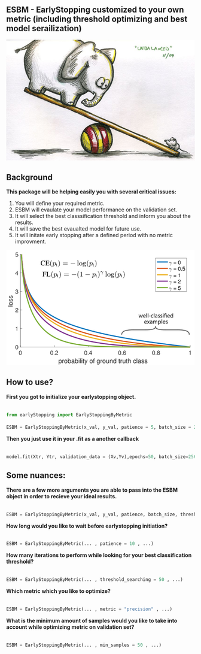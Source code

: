 ## ESBM - EarlyStopping customized to your own metric (including threshold optimizing and best model serailization)

![](https://github.com/itamargol/Focal_Loss/blob/master/imbalance.jpg)

## Background

**This package will be helping easily you with several critical issues:**

1. You will define your required metric.
2. ESBM will evaulate your model performance on the validation set.
3. It will select the best classsification threshold and inform you about the results.
4. It will save the best evaualted model for future use.
5. It will initate early stopping after a defined period with no metric improvment.


![](https://github.com/itamargol/Focal_Loss/blob/master/focal_loss.png)

## How to use?

**First you got to initialize your earlystopping object.**

                           
``` python

from earlyStopping import EarlyStoppingByMetric

ESBM = EarlyStoppingByMetric(x_val, y_val, patience = 5, batch_size = 256)

```     

**Then you just use it in your .fit as a another callback**

``` python

model.fit(Xtr, Ytr, validation_data = (Xv,Yv),epochs=50, batch_size=256, verbose=1,callbacks=[ESBM],shuffle=True)


```     

## Some nuances:

**There are a few more arguments you are able to pass into the ESBM object in order to recieve your ideal results.**

``` python

ESBM = EarlyStoppingByMetric(x_val, y_val, patience, batch_size, threshold_searching = 50, metric = "precision", min_samples = 50)

```    

**How long would you like to wait before earlystopping initiation?**

``` python

ESBM = EarlyStoppingByMetric(... , patience = 10 , ...)
```   

**How many iterations to perform while looking for your best classification threshold?**

``` python

ESBM = EarlyStoppingByMetric(... , threshold_searching = 50 , ...)
```    


**Which metric which you like to optimize?**

``` python

ESBM = EarlyStoppingByMetric(... , metric = "precision" , ...)

```  

**What is the minimum amount of samples would you like to take into account while optimizing metric on validation set?**

``` python

ESBM = EarlyStoppingByMetric(... , min_samples = 50 , ...)

```    





